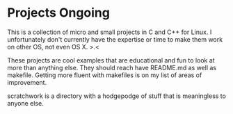 Projects Ongoing
================

This is a collection of micro and small projects in C and C++ for Linux. I unfortunately don't
currently have the expertise or time to make them work on other OS, not even OS X.  >.<

These projects are cool examples that are educational and fun to look at more than anything
else. They should reach have README.md as well as makefile. Getting more fluent with makefiles
is on my list of areas of improvement.

scratchwork is a directory with a hodgepodge of stuff that is meaningless to anyone else.
